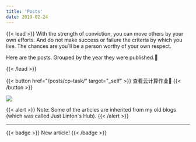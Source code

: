 ```yaml
---
title: 'Posts'
date: 2019-02-24
---
```


{{< lead >}}
With the strength of conviction, you can move others by your own efforts.
And do not make success or failure the criteria by which you live.
The chances are you`ll be a person worthy of your own respect.

Here are the posts. Grouped by the year they were published.:star_struck:

{{< /lead >}}

{{< button href="/posts/cp-task/" target="_self" >}}
查看云计算作业🎉
{{< /button >}}

![](https://s4.ax1x.com/2022/01/13/7lcNYq.jpg)

{{< alert >}}
Note: Some of the articles are inherited from my old blogs (which was called Just Linton`s Hub).
{{< /alert >}}

------

{{< badge >}}
New article!
{{< /badge >}}